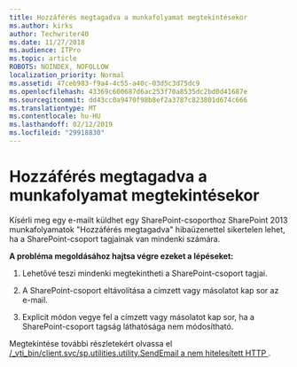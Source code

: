 ```yaml
---
title: Hozzáférés megtagadva a munkafolyamat megtekintésekor
ms.author: kirks
author: Techwriter40
ms.date: 11/27/2018
ms.audience: ITPro
ms.topic: article
ROBOTS: NOINDEX, NOFOLLOW
localization_priority: Normal
ms.assetid: 47ceb983-f9a4-4c55-a40c-03d5c3d75dc9
ms.openlocfilehash: 43369c600687d6ac253f70a8535dc2bd0d41687e
ms.sourcegitcommit: dd43cc0a9470f98b8ef2a3787c823801d674c666
ms.translationtype: MT
ms.contentlocale: hu-HU
ms.lasthandoff: 02/12/2019
ms.locfileid: "29918830"
---
```

# <a name="access-denied-when-viewing-a-workflow"></a>Hozzáférés megtagadva a munkafolyamat megtekintésekor

Kísérli meg egy e-mailt küldhet egy SharePoint-csoporthoz SharePoint 2013 munkafolyamatok "Hozzáférés megtagadva" hibaüzenettel sikertelen lehet, ha a SharePoint-csoport tagjainak van mindenki számára.
  
 **A probléma megoldásához hajtsa végre ezeket a lépéseket:**
  
 1. Lehetővé teszi mindenki megtekintheti a SharePoint-csoport tagjai. 
  
 2. A SharePoint-csoport eltávolítása a címzett vagy másolatot kap sor az e-mail. 
  
 3. Explicit módon vegye fel a címzett vagy másolatot kap sor, ha a SharePoint-csoport tagság láthatósága nem módosítható. 
  
Megtekintése további részletekért olvassa el [/_vti_bin/client.svc/sp.utilities.utility.SendEmail a nem hitelesített HTTP ](https://go.microsoft.com/fwlink/?linkid=2044694&amp;clcid=0x409).
  

